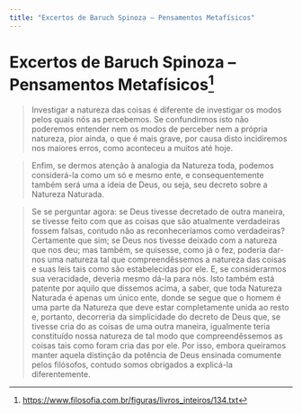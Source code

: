 ```yaml
---
title: "Excertos de Baruch Spinoza – Pensamentos Metafísicos"
---
```

# Excertos de Baruch Spinoza – Pensamentos Metafísicos[^1]

> Investigar a natureza das coisas é diferente de investigar os modos pelos quais nós as percebemos. Se confundirmos isto não poderemos entender nem os modos de perceber nem a própria natureza, pior ainda, o que é mais grave, por causa disto incidiremos nos maiores erros, como aconteceu a muitos até hoje.

> Enfim, se dermos atenção à analogia da Natureza toda, podemos considerá-la como um só e mesmo ente, e consequentemente também será uma a ideia de Deus, ou seja, seu decreto sobre a Natureza Naturada.

> Se se perguntar agora: se Deus tivesse decretado de outra maneira, se tivesse feito com que as coisas que são atualmente verdadeiras fossem falsas, contudo não as reconheceríamos como verdadeiras? Certamente que sim; se Deus nos tivesse deixado com a natureza que nos deu; mas também, se quisesse, como já o fez, poderia dar-nos uma natureza tal que compreendêssemos a natureza das coisas e suas leis tais como são estabelecidas por ele. E, se considerarmos sua veracidade, deveria mesmo dá-la para nós. Isto também está patente por aquilo que dissemos acima, a saber, que toda Natureza Naturada é apenas um único ente, donde se segue que o homem é uma parte da Natureza que deve estar completamente unida ao resto e, portanto, decorreria da simplicidade do decreto de Deus que, se tivesse cria do as coisas de uma outra maneira, igualmente teria constituído nossa natureza de tal modo que compreendêssemos as coisas tais como foram cria das por ele. Por isso, embora queiramos manter aquela distinção da potência de Deus ensinada comumente pelos filósofos, contudo somos obrigados a explicá-la diferentemente.

[^1]:https://www.filosofia.com.br/figuras/livros_inteiros/134.txt

